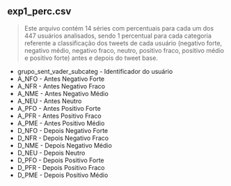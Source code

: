 
## exp1_perc.csv
> Este arquivo contém 14 séries com percentuais para cada um dos 447 usuários analisados, sendo 1 percentual para cada categoria referente a classificação dos tweets de cada usuário (negativo forte, negativo médio, negativo fraco, neutro, positivo fraco, positivo médio e positivo forte) antes e depois do tweet base.
- grupo_sent_vader_subcateg - Identificador do usuário
- A_NFO - Antes Negativo Forte
- A_NFR - Antes Negativo Fraco
- A_NME - Antes Negativo Médio
- A_NEU - Antes Neutro
- A_PFO - Antes Positivo Forte
- A_PFR - Antes Positivo Fraco
- A_PME - Antes Positivo Médio
- D_NFO - Depois Negativo Forte
- D_NFR - Depois Negativo Fraco
- D_NME - Depois Negativo Médio
- D_NEU - Depois Neutro
- D_PFO - Depois Positivo Forte
- D_PFR - Depois Positivo Fraco
- D_PME - Depois Positivo Médio
